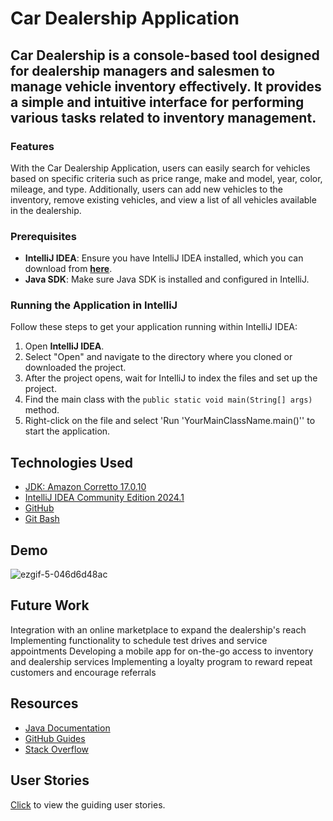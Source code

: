 # Car Dealership Application

## Car Dealership is a console-based tool designed for dealership managers and salesmen to manage vehicle inventory effectively. It provides a simple and intuitive interface for performing various tasks related to inventory management.

### Features

With the Car Dealership Application, users can easily search for vehicles based on specific criteria such as price range, make and model, year, color, mileage, and type. Additionally, users can add new vehicles to the inventory, remove existing vehicles, and view a list of all vehicles available in the dealership.


### Prerequisites

- **IntelliJ IDEA**: Ensure you have IntelliJ IDEA installed, which you can download from [**here**](https://www.jetbrains.com/idea/download/).
- **Java SDK**: Make sure Java SDK is installed and configured in IntelliJ.

### Running the Application in IntelliJ

Follow these steps to get your application running within IntelliJ IDEA:

1. Open **IntelliJ IDEA**.
2. Select "Open" and navigate to the directory where you cloned or downloaded the project.
3. After the project opens, wait for IntelliJ to index the files and set up the project.
4. Find the main class with the `public static void main(String[] args)` method.
5. Right-click on the file and select 'Run 'YourMainClassName.main()'' to start the application.

## Technologies Used

- [JDK: Amazon Corretto 17.0.10](https://github.com/corretto/corretto-17/releases)
- [IntelliJ IDEA Community Edition 2024.1](https://www.bing.com/ck/a?!&&p=e0b1a0a46e9c6b8aJmltdHM9MTcxNDUyMTYwMCZpZ3VpZD0wZWEzYzk2MC01NjI2LTZmNjEtM2U0Ni1kZDI2NTc3NDZlODgmaW5zaWQ9NTIyMw&ptn=3&ver=2&hsh=3&fclid=0ea3c960-5626-6f61-3e46-dd2657746e88&psq=intellij+idea&u=a1aHR0cHM6Ly93d3cuamV0YnJhaW5zLmNvbS9pZGVhLw&ntb=1)
- [GitHub](https://github.com/izabekovaisha/FinancialTracker)
- [Git Bash](https://gitforwindows.org)

## Demo

![ezgif-5-046d6d48ac](https://github.com/izabekovaisha/FinancialTracker/assets/166551874/6663b501-2303-4d58-a7e3-aec19f249c7b)

## Future Work

Integration with an online marketplace to expand the dealership's reach
Implementing functionality to schedule test drives and service appointments
Developing a mobile app for on-the-go access to inventory and dealership services
Implementing a loyalty program to reward repeat customers and encourage referrals

## Resources

- [Java Documentation](https://docs.oracle.com/javase/8/docs/api/)
- [GitHub Guides](https://guides.github.com/)
- [Stack Overflow](https://www.bing.com/ck/a?!&&p=e48468e05c424ae9JmltdHM9MTcxNDUyMTYwMCZpZ3VpZD0wZWEzYzk2MC01NjI2LTZmNjEtM2U0Ni1kZDI2NTc3NDZlODgmaW5zaWQ9NTIxOA&ptn=3&ver=2&hsh=3&fclid=0ea3c960-5626-6f61-3e46-dd2657746e88&psq=stack+overflow&u=a1aHR0cHM6Ly9zdGFja292ZXJmbG93LmNvbS8&ntb=1)

## User Stories

[Click](**https://github.com/users/izabekovaisha/projects/4/views/1**) to view the guiding user stories.


